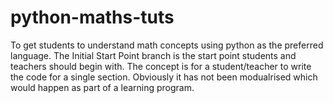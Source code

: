 # python-maths-tuts
To get students to understand math concepts using python as the preferred language.
The Initial Start Point branch is the start point students and teachers should begin with.
The concept is for a student/teacher to write the code for a single section.
Obviously it has not been modualrised which would happen as part of a learning program.

